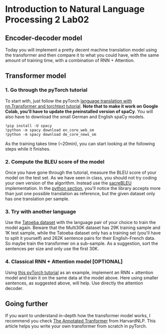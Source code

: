 # Introduction to Natural Language Processing 2 Lab02

## Encoder-decoder model

Today you will implement a pretty decent machine translation model using the transformer and then compare it to what you could have, with the same amount of training time, with a combination of RNN + Attention.

## Transformer model

### 1. Go through the pyTorch tutorial

To start with, just follow the pyTorch [language translation with nn.Transformer and torchtext tutorial](https://pytorch.org/tutorials/beginner/translation_transformer.html). **Note that to make it work on Google Colab, you'll have to update the preinstalled version of spaCy**. You will also have to download the small German and English spaCy models.
```
!pip install -U spacy
!python -m spacy download en_core_web_sm
!python -m spacy download de_core_news_sm
```
As the training takes time (~20min), you can start looking at the following steps while it finishes.

### 2. Compute the BLEU score of the model
Once you have gone through the tutorial, measure the BLEU score of your model on the test set. As we have seen in class, you should not try coding your own version of the algorithm. Instead use the [sacreBLEU](https://github.com/mjpost/sacreBLEU) implementation. In the [python section](https://github.com/mjpost/sacreBLEU), you'll notice the library accepts more than just one possible translation as reference, but the given dataset only has one translation per sample.

### 3. Try with another language

Use the [Tatoeba dataset](https://huggingface.co/datasets/tatoeba) with the language pair of your choice to train the model again. Beware that the Multi30K dataset has 29K training sample and 1K test sample, while the Tatoeba dataset only has a training set (you'll have to split it yourself) and 262K sentence pairs for their English-French data. So maybe train the transformer on a sub-sample. As a suggestion, sort the sentences per size and only use the first 30K. 

### 4. Classical RNN + Attention model [OPTIONAL]

Using [this pyTorch tutorial](https://pytorch.org/tutorials/intermediate/seq2seq_translation_tutorial.html) as an example, implement an RNN + attention model and train it on the same data at the model above. Here using smaller sentences, as suggested above, will help. Use directly the attention decoder.

## Going further

If you want to understand in-depth how the transformer model works, I recommend you check [The Annotated Tranformer](http://nlp.seas.harvard.edu/2018/04/03/attention.html) from HarvardNLP. This article helps you write your own transformer from scratch in pyTorch.
